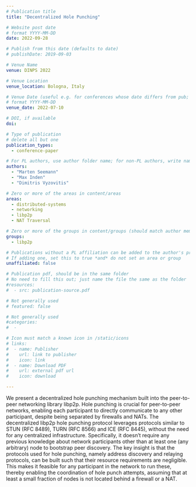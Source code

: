 ```yaml
---
# Publication title
title: "Decentralized Hole Punching"

# Website post date
# format YYYY-MM-DD
date: 2022-09-28

# Publish from this date (defaults to date)
# publishDate: 2019-09-03

# Venue Name
venue: DINPS 2022

# Venue Location
venue_location: Bologna, Italy

# Venue Date (useful e.g. for conferences whose date differs from pub; defaults to date)
# format YYYY-MM-DD
venue_date: 2022-07-10

# DOI, if available
doi:

# Type of publication
# delete all but one
publication_types:
  - conference-paper

# For PL authors, use author folder name; for non-PL authors, write name as in paper within ""
authors:
  - "Marten Seemann"
  - "Max Inden"
  - "Dimitris Vyzovitis"

# Zero or more of the areas in content/areas
areas:
  - distributed-systems
  - networking
  - libp2p
  - NAT Traversal

# Zero or more of the groups in content/groups (should match author membership)
groups:
  - libp2p

# Publications without a PL affiliation can be added to the author's profile without showing up elsewhere
# If adding one, set this to true *and* do not set an area or group
unaffiliated: false

# Publication pdf, should be in the same folder
# No need to fill this out; just name the file the same as the folder
#resources:
#  - src: publication-source.pdf

# Not generally used
# featured: false

# Not generally used
#categories:
#  -

# Icon must match a known icon in /static/icons
# links:
#  - name: Publisher
#    url: link to publisher
#    icon: link
#  - name: Download PDF
#    url: external pdf url
#    icon: download

---
```


We present a decentralized hole punching mechanism built into the peer-to-peer networking library libp2p. Hole punching is crucial for peer-to-peer networks, enabling each participant to directly communicate to any other participant, despite being separated by firewalls and NATs. The decentralized libp2p hole punching protocol leverages protocols similar to STUN (RFC 8489), TURN (RFC 8566) and ICE (RFC 8445), without the need for any centralized infrastructure. Specifically, it doesn’t require any previous knowledge about network participants other than at least one (any arbitrary) node to bootstrap peer discovery. The key insight is that the protocols used for hole punching, namely address discovery and relaying protocols, can be built such that their resource requirements are negligible. This makes it feasible for any participant in the network to run these, thereby enabling the coordination of hole punch attempts, assuming that at least a small fraction of nodes is not located behind a firewall or a NAT.